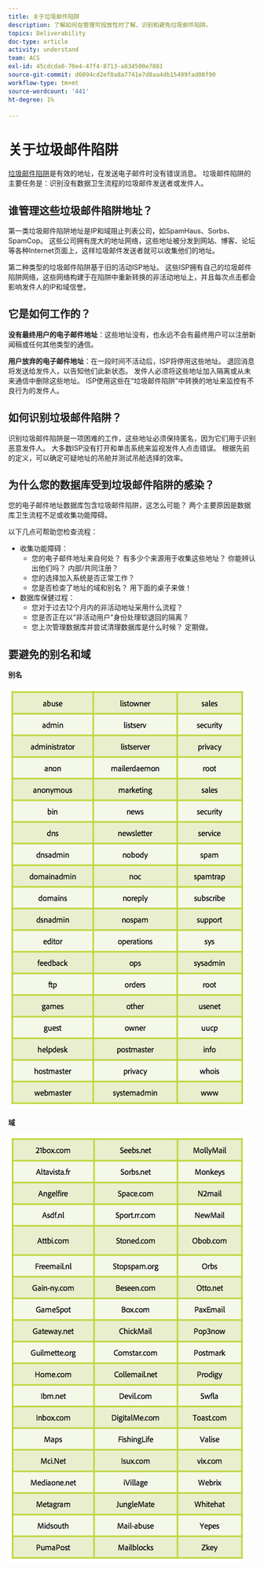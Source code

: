 ```yaml
---
title: 关于垃圾邮件陷阱
description: 了解如何在管理可投放性时了解、识别和避免垃圾邮件陷阱。
topics: Deliverability
doc-type: article
activity: understand
team: ACS
exl-id: 45cdcda0-70e4-47f4-8713-a834500e7881
source-git-commit: d6094cd2ef0a8a7741e7d8aa4db15499fad08f90
workflow-type: tm+mt
source-wordcount: '441'
ht-degree: 1%

---
```


# 关于垃圾邮件陷阱

[垃圾邮件陷阱](/help/metrics/spam-traps.md)是有效的地址，在发送电子邮件时没有错误消息。 垃圾邮件陷阱的主要任务是：识别没有数据卫生流程的垃圾邮件发送者或发件人。

## 谁管理这些垃圾邮件陷阱地址？

第一类垃圾邮件陷阱地址是IP和域阻止列表公司，如SpamHaus、Sorbs、SpamCop。 这些公司拥有庞大的地址网络，这些地址被分发到网站、博客、论坛等各种Internet页面上，这样垃圾邮件发送者就可以收集他们的地址。

第二种类型的垃圾邮件陷阱基于旧的活动ISP地址。 这些ISP拥有自己的垃圾邮件陷阱网络，这些网络构建于在陷阱中重新转换的非活动地址上，并且每次点击都会影响发件人的IP和域信誉。

## 它是如何工作的？

**没有最终用户的电子邮件地址**：这些地址没有，也永远不会有最终用户可以注册新闻稿或任何其他类型的通信。

**用户放弃的电子邮件地址**：在一段时间不活动后，ISP将停用这些地址。 退回消息将发送给发件人，以告知他们此新状态。 发件人必须将这些地址加入隔离或从未来通信中删除这些地址。 ISP使用这些在“垃圾邮件陷阱”中转换的地址来监控有不良行为的发件人。

## 如何识别垃圾邮件陷阱？

识别垃圾邮件陷阱是一项困难的工作，这些地址必须保持匿名，因为它们用于识别恶意发件人。 大多数ISP没有打开和单击系统来监视发件人点击错误。 根据先前的定义，可以确定可疑地址的吊舱并测试吊舱选择的效率。

## 为什么您的数据库受到垃圾邮件陷阱的感染？

您的电子邮件地址数据库包含垃圾邮件陷阱，这怎么可能？ 两个主要原因是数据库卫生流程不足或收集功能障碍。

以下几点可帮助您检查流程：

* 收集功能障碍：
   * 您的电子邮件地址来自何处？ 有多少个来源用于收集这些地址？ 你能辨认出他们吗？ 内部/共同注册？
   * 您的选择加入系统是否正常工作？
   * 您是否检查了地址的域和别名？ 用下面的桌子来做！
* 数据库保健过程：
   * 您对于过去12个月内的非活动地址采用什么流程？
   * 您是否正在以“非活动用户”身份处理软退回的隔离？
   * 您上次管理数据库并尝试清理数据库是什么时候？ 定期做。

## 要避免的别名和域

**别名**

![](../../help/assets/aliases.png)

**域**

![](../../help/assets/domains.png)

